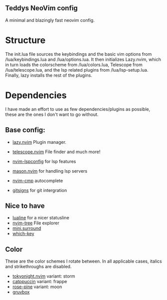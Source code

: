 ## Teddys NeoVim config

A minimal and blazingly fast neovim config.

# Structure
The init.lua file sources the keybindings and the basic vim options from /lua/keybindings.lua and /lua/options.lua.
It then initializes Lazy.nvim, which in turn loads the colorscheme from /lua/colors.lua, Telescope from /lua/telescope.lua, and the lsp related plugins from /lua/lsp-setup.lua.
Finally, lazy installs the rest of the plugins.

# Dependencies
I have made an effort to use as few dependencies/plugins as possible, these are the ones I don't want to go without.

## Base config:

* [lazy.nvim](https://github.com/folke/lazy.nvim) Plugin manager.
* [telescope.nvim](https://github.com/nvim-telescope/telescope.nvim) File finder and much more!

* [nvim-lspconfig](https://github.com/neovim/nvim-lspconfig) for lsp features
* [mason.nvim](https://github.com/williamboman/mason.nvim) for handling lsp servers
* [nvim-cmp](https://github.com/hrsh7th/nvim-cmp) autocomplete
* [gitsigns](https://github.com/lewis6991/gitsigns.nvim) for git intergration

## Nice to have

* [lualine](https://github.com/nvim-lualine/lualine.nvim) for a nicer statusline
* [nvim-tree](https://github.com/nvim-tree/nvim-tree.lua) File explorer
* [mini.surround](https://github.com/echasnovski/mini.surround)
* [which-key](https://github.com/folke/which-key.nvim) 


## Color
These are the color schemes I rotate between. In all applicable cases, italics and strikethroughs are disabled.
* [tokyonight.nvim](https://github.com/folke/tokyonight.nvim) variant: storm
* [catppuccin](https://github.com/catppuccin/nvim) variant: frappe
* [rose-pine](https://github.com/rose-pine/neovim) variant: moon
* [gruvbox](https://github.com/gruvbox-community/gruvbox)
